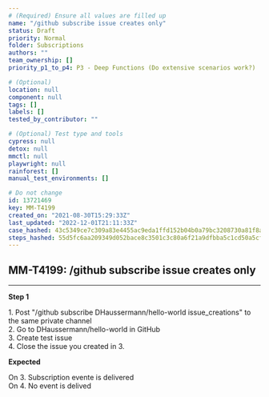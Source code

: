 ```yaml
---
# (Required) Ensure all values are filled up
name: "/github subscribe issue creates only"
status: Draft
priority: Normal
folder: Subscriptions
authors: ""
team_ownership: []
priority_p1_to_p4: P3 - Deep Functions (Do extensive scenarios work?)

# (Optional)
location: null
component: null
tags: []
labels: []
tested_by_contributor: ""

# (Optional) Test type and tools
cypress: null
detox: null
mmctl: null
playwright: null
rainforest: []
manual_test_environments: []

# Do not change
id: 13721469
key: MM-T4199
created_on: "2021-08-30T15:29:33Z"
last_updated: "2022-12-01T21:11:33Z"
case_hashed: 43c5349ce7c309a83e4455ac9eda1ffd152b04b0a79bc3208730a81f8a1a26d06f79a3e50dcebb86c735c340e06586d8
steps_hashed: 55d5fc6aa209349d052bace8c3501c3c80a6f21a9dfbba5c1cd50a5cfed8e54984ebd175302e062ead6f806073c16928
---
```


<!-- (Auto-generated) Based on frontmatter's "key" and "name" -->

## MM-T4199: /github subscribe issue creates only

---

**Step 1**

1\. Post "/github subscribe DHaussermann/hello-world issue\_creations" to the same private channel\
2\. Go to DHaussermann/hello-world in GitHub\
3\. Create test issue\
4\. Close the issue you created in 3.

**Expected**

On 3. Subscription evente is delivered\
On 4. No event is delived
